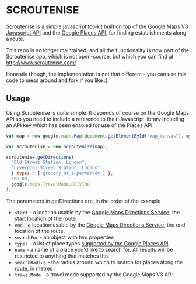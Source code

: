 SCROUTENISE
===========

Scroutenise is a simple javascript toolkit built on top of the <a href="http://code.google.com/apis/maps/documentation/javascript/">Google Maps V3 Javascript API</a> and the <a href="http://code.google.com/apis/maps/documentation/places/">Google Places API</a>, for finding establishments along a route.

This repo is no longer maintained, and all the functionality is now part of the Scroutenise app, which is not open-source, but which you can find at http://www.scroutenise.com/

Honestly though, the implementation is not that different - you can use this code to mess around and fork if you like :)

Usage
-----

Using Scroutenise is quite simple. It depends of course on the Google Maps API so you need to include a reference to their Javascript library including an API key which has been enabled for use of the Places API.

```js
var map = new google.maps.Map(document.getElementById("map_canvas"), myOptions);

var scroutenise = new Scroutenise(map);

scroutenise.getDirections(
  "Old Street Station, London",
  "Liverpool Street Station, London",
  { types : ['grocery_or_supermarket'] },
  100.00,
  google.maps.TravelMode.DRIVING
);
```

The parameters in getDirections are, in the order of the example

* `start` - a location usable by the <a href="http://code.google.com/apis/maps/documentation/javascript/directions.html">Google Maps Directions Service</a>, the start location of the route.
* `end` - a location usable by the <a href="http://code.google.com/apis/maps/documentation/javascript/directions.html">Google Maps Directions Service</a>, the end location of the route.
* `searchFor` - an object with two properties
 * `types` - a list of place types <a href="http://code.google.com/apis/maps/documentation/places/supported_types.html">supported by the Google Places API</a>
 * `name` - a name of a place you'd like to search for. All results will be restricted to anything that matches this
* `searchRadius` - the radius around which to search for places along the route, in metres
* `travelMode` - a travel mode supported by the Google Maps V3 API